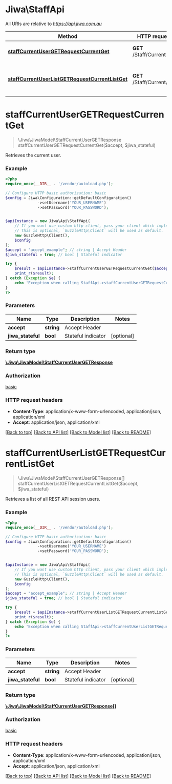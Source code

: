 # Jiwa\StaffApi

All URIs are relative to *https://api.jiwa.com.au*

Method | HTTP request | Description
------------- | ------------- | -------------
[**staffCurrentUserGETRequestCurrentGet**](StaffApi.md#staffCurrentUserGETRequestCurrentGet) | **GET** /Staff/Current | Retrieves the current user.
[**staffCurrentUserListGETRequestCurrentListGet**](StaffApi.md#staffCurrentUserListGETRequestCurrentListGet) | **GET** /Staff/Current/List | Retrieves a list of all REST API session users.


# **staffCurrentUserGETRequestCurrentGet**
> \Jiwa\JiwaModel\StaffCurrentUserGETResponse staffCurrentUserGETRequestCurrentGet($accept, $jiwa_stateful)

Retrieves the current user.



### Example
```php
<?php
require_once(__DIR__ . '/vendor/autoload.php');

// Configure HTTP basic authorization: basic
$config = Jiwa\Configuration::getDefaultConfiguration()
              ->setUsername('YOUR_USERNAME')
              ->setPassword('YOUR_PASSWORD');


$apiInstance = new Jiwa\Api\StaffApi(
    // If you want use custom http client, pass your client which implements `GuzzleHttp\ClientInterface`.
    // This is optional, `GuzzleHttp\Client` will be used as default.
    new GuzzleHttp\Client(),
    $config
);
$accept = "accept_example"; // string | Accept Header
$jiwa_stateful = true; // bool | Stateful indicator

try {
    $result = $apiInstance->staffCurrentUserGETRequestCurrentGet($accept, $jiwa_stateful);
    print_r($result);
} catch (Exception $e) {
    echo 'Exception when calling StaffApi->staffCurrentUserGETRequestCurrentGet: ', $e->getMessage(), PHP_EOL;
}
?>
```

### Parameters

Name | Type | Description  | Notes
------------- | ------------- | ------------- | -------------
 **accept** | **string**| Accept Header |
 **jiwa_stateful** | **bool**| Stateful indicator | [optional]

### Return type

[**\Jiwa\JiwaModel\StaffCurrentUserGETResponse**](../Model/StaffCurrentUserGETResponse.md)

### Authorization

[basic](../../README.md#basic)

### HTTP request headers

 - **Content-Type**: application/x-www-form-urlencoded, application/json, application/xml
 - **Accept**: application/json, application/xml

[[Back to top]](#) [[Back to API list]](../../README.md#documentation-for-api-endpoints) [[Back to Model list]](../../README.md#documentation-for-models) [[Back to README]](../../README.md)

# **staffCurrentUserListGETRequestCurrentListGet**
> \Jiwa\JiwaModel\StaffCurrentUserGETResponse[] staffCurrentUserListGETRequestCurrentListGet($accept, $jiwa_stateful)

Retrieves a list of all REST API session users.



### Example
```php
<?php
require_once(__DIR__ . '/vendor/autoload.php');

// Configure HTTP basic authorization: basic
$config = Jiwa\Configuration::getDefaultConfiguration()
              ->setUsername('YOUR_USERNAME')
              ->setPassword('YOUR_PASSWORD');


$apiInstance = new Jiwa\Api\StaffApi(
    // If you want use custom http client, pass your client which implements `GuzzleHttp\ClientInterface`.
    // This is optional, `GuzzleHttp\Client` will be used as default.
    new GuzzleHttp\Client(),
    $config
);
$accept = "accept_example"; // string | Accept Header
$jiwa_stateful = true; // bool | Stateful indicator

try {
    $result = $apiInstance->staffCurrentUserListGETRequestCurrentListGet($accept, $jiwa_stateful);
    print_r($result);
} catch (Exception $e) {
    echo 'Exception when calling StaffApi->staffCurrentUserListGETRequestCurrentListGet: ', $e->getMessage(), PHP_EOL;
}
?>
```

### Parameters

Name | Type | Description  | Notes
------------- | ------------- | ------------- | -------------
 **accept** | **string**| Accept Header |
 **jiwa_stateful** | **bool**| Stateful indicator | [optional]

### Return type

[**\Jiwa\JiwaModel\StaffCurrentUserGETResponse[]**](../Model/StaffCurrentUserGETResponse.md)

### Authorization

[basic](../../README.md#basic)

### HTTP request headers

 - **Content-Type**: application/x-www-form-urlencoded, application/json, application/xml
 - **Accept**: application/json, application/xml

[[Back to top]](#) [[Back to API list]](../../README.md#documentation-for-api-endpoints) [[Back to Model list]](../../README.md#documentation-for-models) [[Back to README]](../../README.md)


